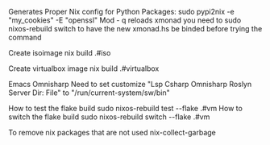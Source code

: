 Generates Proper Nix config for Python Packages: 
sudo pypi2nix -e "my_cookies" -E "openssl"
Mod - q reloads xmonad you need to sudo nixos-rebuild switch to have the new xmonad.hs be binded before trying the command

Create isoimage
nix build .#iso

Create virtualbox image
nix build .#virtualbox

Emacs Omnisharp
Need to set customize "Lsp Csharp Omnisharp Roslyn Server Dir: File" to "/run/current-system/sw/bin"


How to test the flake build
sudo nixos-rebuild test --flake .#vm
How to switch the flake build
sudo nixos-rebuild switch --flake .#vm

To remove nix packages that are not used 
nix-collect-garbage


